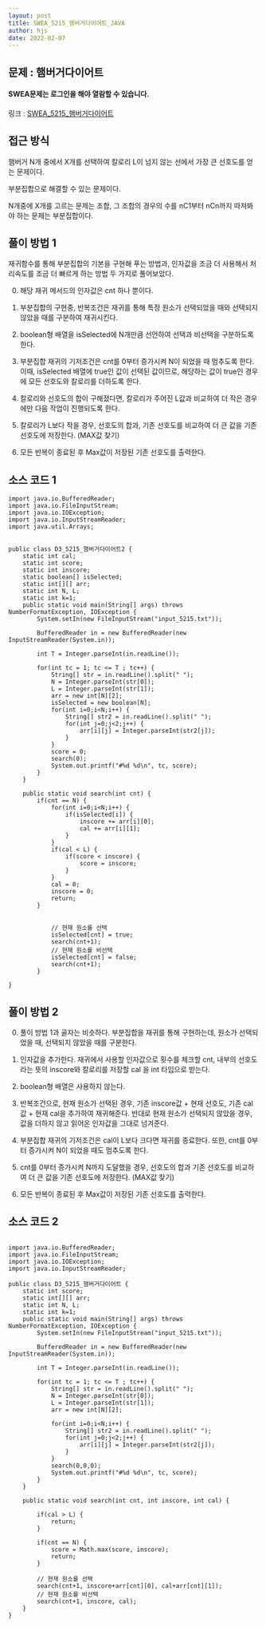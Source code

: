 ```yaml
---
layout: post
title: SWEA_5215_햄버거다이어트_JAVA
author: hjs
date: 2022-02-07
---
```


## 문제 : 햄버거다이어트

#### SWEA문제는 로그인을 해야 열람할 수 있습니다.

링크 : [SWEA_5215_햄버거다이어트](https://swexpertacademy.com/main/code/problem/problemDetail.do?contestProbId=AWT-lPB6dHUDFAVT&categoryId=AWT-lPB6dHUDFAVT&categoryType=CODE&problemTitle=%ED%96%84%EB%B2%84%EA%B1%B0+%EB%8B%A4%EC%9D%B4%EC%96%B4%ED%8A%B8&orderBy=FIRST_REG_DATETIME&selectCodeLang=ALL&select-1=&pageSize=10&pageIndex=1)


## 접근 방식
햄버거 N개 중에서 X개를 선택하여 칼로리 L이 넘지 않는 선에서 가장 큰 선호도를 얻는 문제이다.

부분집합으로 해결할 수 있는 문제이다.

N개중에 X개를 고르는 문제는 조합, 그 조합의 경우의 수를 nC1부터 nCn까지 따져봐야 하는 문제는 부분집합이다.

## 풀이 방법 1
재귀함수를 통해 부분집합의 기본을 구현해 푸는 방법과, 인자값을 조금 더 사용해서 처리속도를 조금 더 빠르게 하는 방법 두 가지로 풀어보았다.


0. 해당 재귀 메서드의 인자값은 cnt 하나 뿐이다.

1. 부분집합의 구현중, 반복조건은 재귀를 통해 특정 원소가 선택되었을 때와 선택되지 않았을 때를 구분하여 재귀시킨다.

2. boolean형 배열을 isSelected에 N개만큼 선언하여 선택과 비선택을 구분하도록 한다.

3. 부분집합 재귀의 기저조건은 cnt를 0부터 증가시켜 N이 되었을 때 멈추도록 한다. 이때, isSelected 배열에 true인 값이 선택된 값이므로, 해당하는 값이 true인 경우에 모든 선호도와 칼로리를 더하도록 한다.

4. 칼로리와 선호도의 합이 구해졌다면, 칼로리가 주어진 L값과 비교하여 더 작은 경우에만 다음 작업이 진행되도록 한다.

5. 칼로리가 L보다 작을 경우, 선호도의 합과, 기존 선호도를 비교하여 더 큰 값을 기존 선호도에 저장한다. (MAX값 찾기)

6. 모든 반복이 종료된 후 Max값이 저장된 기존 선호도를 출력한다.


## 소스 코드 1

~~~
import java.io.BufferedReader;
import java.io.FileInputStream;
import java.io.IOException;
import java.io.InputStreamReader;
import java.util.Arrays;


public class D3_5215_햄버거다이어트2 {
	static int cal;
	static int score;
	static int inscore;
	static boolean[] isSelected;
	static int[][] arr;
	static int N, L;
	static int k=1;
	public static void main(String[] args) throws NumberFormatException, IOException {
		System.setIn(new FileInputStream("input_5215.txt"));

		BufferedReader in = new BufferedReader(new InputStreamReader(System.in));

		int T = Integer.parseInt(in.readLine());

		for(int tc = 1; tc <= T ; tc++) {
			String[] str = in.readLine().split(" ");
			N = Integer.parseInt(str[0]);
			L = Integer.parseInt(str[1]);
			arr = new int[N][2];
			isSelected = new boolean[N];
			for(int i=0;i<N;i++) {
				String[] str2 = in.readLine().split(" ");
				for(int j=0;j<2;j++) {
					arr[i][j] = Integer.parseInt(str2[j]);
				}
			}
			score = 0;
			search(0);
			System.out.printf("#%d %d\n", tc, score);
		}
	}

	public static void search(int cnt) {
		if(cnt == N) {
			for(int i=0;i<N;i++) {
				if(isSelected[i]) {
					inscore += arr[i][0];
					cal += arr[i][1];
				}
			}
			if(cal < L) {
				if(score < inscore) {
					score = inscore;
				}
			}
			cal = 0;
			inscore = 0;
			return;
		}


			// 현재 원소를 선택
			isSelected[cnt] = true;
			search(cnt+1);
			// 현재 원소를 비선택
			isSelected[cnt] = false;
			search(cnt+1);
		}

}
~~~


## 풀이 방법 2

0. 풀이 방법 1과 골자는 비슷하다. 부분집합을 재귀를 통해 구현하는데, 원소가 선택되었을 때, 선택되지 않았을 때를 구분한다.

1. 인자값을 추가한다. 재귀에서 사용할 인자값으로 횟수를 체크할 cnt, 내부의 선호도라는 뜻의 inscore와 칼로리를 저장할 cal 을 int 타입으로 받는다.

2. boolean형 배열은 사용하지 않는다.

3. 반복조건으로, 현재 원소가 선택된 경우, 기존 inscore값 + 현재 선호도, 기존 cal값 + 현재 cal을 추가하여 재귀해준다. 반대로 현재 원소가 선택되지 않았을 경우, 값을 더하지 않고 읽어온 인자값을 그대로 넘겨준다.

4. 부분집합 재귀의 기저조건은 cal이 L보다 크다면 재귀를 종료한다. 또한, cnt를 0부터 증가시켜 N이 되었을 때도 멈추도록 한다.

5. cnt를 0부터 증가시켜 N까지 도달했을 경우, 선호도의 합과 기존 선호도를 비교하여 더 큰 값을 기존 선호도에 저장한다. (MAX값 찾기)

6. 모든 반복이 종료된 후 Max값이 저장된 기존 선호도를 출력한다.

## 소스 코드 2

~~~

import java.io.BufferedReader;
import java.io.FileInputStream;
import java.io.IOException;
import java.io.InputStreamReader;

public class D3_5215_햄버거다이어트 {
	static int score;
	static int[][] arr;
	static int N, L;
	static int k=1;
	public static void main(String[] args) throws NumberFormatException, IOException {
		System.setIn(new FileInputStream("input_5215.txt"));

		BufferedReader in = new BufferedReader(new InputStreamReader(System.in));

		int T = Integer.parseInt(in.readLine());

		for(int tc = 1; tc <= T ; tc++) {
			String[] str = in.readLine().split(" ");
			N = Integer.parseInt(str[0]);
			L = Integer.parseInt(str[1]);
			arr = new int[N][2];

			for(int i=0;i<N;i++) {
				String[] str2 = in.readLine().split(" ");
				for(int j=0;j<2;j++) {
					arr[i][j] = Integer.parseInt(str2[j]);
				}
			}
			search(0,0,0);
			System.out.printf("#%d %d\n", tc, score);
		}
	}

	public static void search(int cnt, int inscore, int cal) {

		if(cal > L) {
			return;
		}

		if(cnt == N) {
			score = Math.max(score, inscore);
			return;
		}

		// 현재 원소를 선택
		search(cnt+1, inscore+arr[cnt][0], cal+arr[cnt][1]);
		// 현재 원소를 비선택
		search(cnt+1, inscore, cal);
	}
}

~~~
